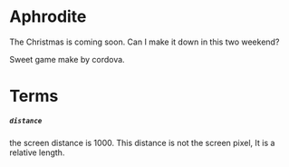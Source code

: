 # Aphrodite

The Christmas is coming soon. Can I make it down in this two weekend?

Sweet game make by cordova.

# Terms

##### `distance`
the screen distance is 1000. This distance is not the screen pixel, It is a relative length.
